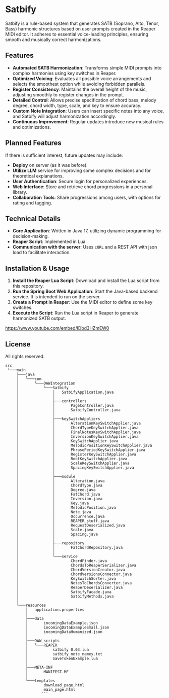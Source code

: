 # Satbify

Satbify is a rule-based system that generates SATB (Soprano, Alto, Tenor, Bass) harmonic structures based on user prompts created in the Reaper MIDI editor. It adheres to essential voice-leading principles, ensuring smooth and musically correct harmonizations.

## Features

- **Automated SATB Harmonization**: Transforms simple MIDI prompts into complex harmonies using key switches in Reaper.
- **Optimized Voicing**: Evaluates all possible voice arrangements and selects the smoothest option while avoiding forbidden parallels.
- **Register Consistency**: Maintains the overall height of the music, adjusting smoothly to register changes in the prompt.
- **Detailed Control**: Allows precise specification of chord bass, melody degree, chord width, type, scale, and key to ensure accuracy.
- **Custom Note Integration**: Users can insert specific notes into any voice, and Satbify will adjust harmonization accordingly.
- **Continuous Improvement**: Regular updates introduce new musical rules and optimizations.

## Planned Features

If there is sufficient interest, future updates may include:
- **Deploy** on server (as it was before).
- **Utilize LLM** service for improving some complex decisions and for theoretical explanations.
- **User Authentication**: Secure login for personalized experiences.
- **Web Interface**: Store and retrieve chord progressions in a personal library.
- **Collaboration Tools**: Share progressions among users, with options for rating and tagging.

## Technical Details

- **Core Application**: Written in Java 17, utilizing dynamic programming for decision-making.
- **Reaper Script**: Implemented in Lua.
- **Communication with the server**: Uses `cURL` and a REST API with json load to facilitate interaction.

## Installation & Usage

1. **Install the Reaper Lua Script**: Download and install the Lua script from this repository.
2. **Run the Spring Boot Web Application**: Start the Java-based backend service. It is intended to run on the server.
3. **Create a Prompt in Reaper**: Use the MIDI editor to define some key switches.
4. **Execute the Script**: Run the Lua script in Reaper to generate harmonized SATB output.

https://www.youtube.com/embed/IDbd3HZmEW0

## License
All rights reserved.
```
src
 └───main
     ├───java
     │   └───com
     │       └───DAWIntegration
     │           └───Satbify
     │               │   SatbifyApplication.java
     │               │
     │               ├───controllers
     │               │       PageController.java
     │               │       SatbifyController.java
     │               │
     │               ├───keySwitchAppliers
     │               │       AlterationKeySwitchApplier.java
     │               │       ChordTypeKeySwitchApplier.java
     │               │       FinalNotesKeySwitchApplier.java
     │               │       InversionKeySwitchApplier.java
     │               │       KeySwitchApplier.java
     │               │       MelodicPositionKeySwitchApplier.java
     │               │       PhrasePeriodKeySwitchApplier.java
     │               │       RegisterKeySwitchApplier.java
     │               │       RootKeySwitchApplier.java
     │               │       ScaleKeySwitchApplier.java
     │               │       SpacingKeySwitchApplier.java
     │               │
     │               ├───module
     │               │       Alteration.java
     │               │       ChordType.java
     │               │       Degree.java
     │               │       FatChord.java
     │               │       Inversion.java
     │               │       Key.java
     │               │       MelodicPosition.java
     │               │       Note.java
     │               │       Occurrence.java
     │               │       REAPER_stuff.java
     │               │       RequestDeserialized.java
     │               │       Scale.java
     │               │       Spacing.java
     │               │
     │               ├───repository
     │               │       FatChordRepository.java
     │               │
     │               └───service
     │                       ChordFinder.java
     │                       ChordsToReaperSerializer.java
     │                       ChordVersionCreator.java
     │                       ChordVersionsConnector.java
     │                       KeySwitchSorter.java
     │                       NotesToChordsConverter.java
     │                       ReaperDeserializer.java
     │                       SatbifyFacade.java
     │                       SatbifyMethods.java
     │
     └───resources
         │   application.properties
         │
         ├───data
         │       incomingDataExample.json
         │       incomingDataExampleSmall.json
         │       incomingDataHumanized.json
         │
         ├───DAW_scripts
         │   └───REAPER
         │           satbify 0.03.lua
         │           satbify_note_names.txt
         │           SaveTokenExample.lua
         │
         ├───META-INF
         │       MANIFEST.MF
         │
         └───templates
                 download_page.html
                 main_page.html
                ```